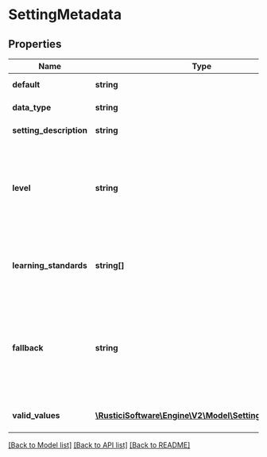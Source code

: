 # SettingMetadata

## Properties
Name | Type | Description | Notes
------------ | ------------- | ------------- | -------------
**default** | **string** | Default value of this setting | [optional] 
**data_type** | **string** | The data type of this setting | [optional] 
**setting_description** | **string** | description of this setting | [optional] 
**level** | **string** | The level this setting will be applied at, which limits where it can be set. For example, WebPathToContentRoot is applied at the tenant level, so it&#39;s not valid to set it for a registration. | [optional] 
**learning_standards** | **string[]** | The list of learning standards this setting applies to. If not present, this setting is not limited to certain learning standards. | [optional] 
**fallback** | **string** | A setting that will be used instead of this setting if no value is provided for this setting (This is similar to a default, except that the the value of another setting is being used instead of a fixed default value) | [optional] 
**valid_values** | [**\RusticiSoftware\Engine\V2\Model\SettingValidValue[]**](SettingValidValue.md) | For settings with a fixed list of valid values, the list of those values | [optional] 

[[Back to Model list]](../README.md#documentation-for-models) [[Back to API list]](../README.md#documentation-for-api-endpoints) [[Back to README]](../README.md)


